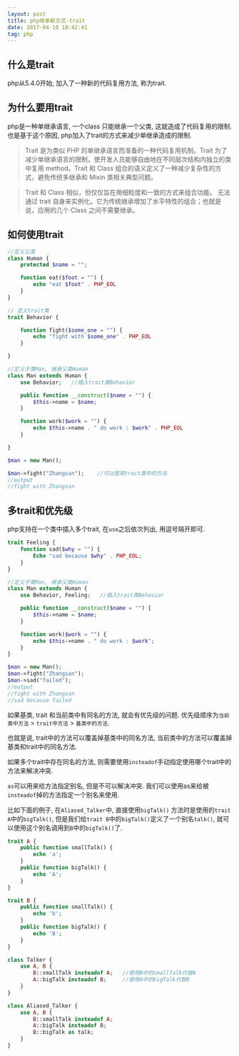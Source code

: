 ```yaml
---
layout: post
title: php继承新方式-trait
date: 2017-04-10 18:42:41
tag: php
---
```


## 什么是trait

php从5.4.0开始, 加入了一种新的代码复用方法, 称为trait.

## 为什么要用trait

php是一种单继承语言, 一个class 只能继承一个父类, 这就造成了代码复用的限制. 也是基于这个原因, php加入了trait的方式来减少单继承造成的限制.
> Trait 是为类似 PHP 的单继承语言而准备的一种代码复用机制。Trait 为了减少单继承语言的限制，使开发人员能够自由地在不同层次结构内独立的类中复用 method。Trait 和 Class 组合的语义定义了一种减少复杂性的方式，避免传统多继承和 Mixin 类相关典型问题。

> Trait 和 Class 相似，但仅仅旨在用细粒度和一致的方式来组合功能。 无法通过 trait 自身来实例化。它为传统继承增加了水平特性的组合；也就是说，应用的几个 Class 之间不需要继承。

## 如何使用trait

```php
//定义父类
class Human {
    protected $name = "";

    function eat($foot = "") {
        echo "eat $foot" . PHP_EOL
    }
}

// 定义trait类
trait Behavior {

    function fight($some_one = "") {
        echo "fight with $some_one" . PHP_EOL
    }

}

//定义子类Man, 继承父类Human
class Man extends Human {
    use Behavior;   //插入trait类Behavior

    public function __construct($name = "") {
        $this->name = $name;
    }

    function work($work = "") {
        echo $this->name . " do work : $work" . PHP_EOL
    }

}

$man = new Man();

$man->fight("Zhangsan");    //可以使用trait类中的方法
//output
//fight with Zhangsan
```

## 多trait和优先级

php支持在一个类中插入多个trait, 在`use`之后依次列出, 用逗号隔开即可.

```php
trait Feeling {
    function sad($why = "") {
        Echo "sad because $why" . PHP_EOL;
    }
}

//定义子类Man, 继承父类Human
class Man extends Human {
    use Behavior, Feeling;   //插入trait类Behavior

    public function __construct($name = "") {
        $this->name = $name;
    }

    function work($work = "") {
        echo $this->name . " do work : $work";
    }
}

$man = new Man();
$man->fight("Zhangsan");
$man->sad("failed");
//output
//fight with Zhangsan
//sad because failed
```

如果基类, trait 和当前类中有同名的方法, 就会有优先级的问题. 优先级顺序为`当前类中方法` > `trait中方法` > `基类中的方法`. 

也就是说, trait中的方法可以覆盖掉基类中的同名方法, 当前类中的方法可以覆盖掉基类和trait中的同名方法.

如果多个trait中存在同名的方法, 则需要使用`insteadof`手动指定使用哪个trait中的方法来解决冲突.
 
 `as`可以用来给方法指定别名, 但是不可以解决冲突. 我们可以使用as来给被`insteadof`掉的方法指定一个别名来使用.

 比如下面的例子, 在`Aliased_Talker`中, 直接使用`bigTalk()` 方法时是使用的`trait A`中的`bigTalk()`, 但是我们给`trait B`中的`bigTalk()`定义了一个别名`talk()`, 就可以使用这个别名调用到`B`中的`bigTalk()`了.
```php
trait A {
    public function smallTalk() {
        echo 'a';
    }
    public function bigTalk() {
        echo 'A';
    }
}

trait B {
    public function smallTalk() {
        echo 'b';
    }
    public function bigTalk() {
        echo 'B';
    }
}

class Talker {
    use A, B {
        B::smallTalk insteadof A;   //使用B中的smallTalk代替A
        A::bigTalk insteadof B;     //使用A中的bigTalk代替B
    }
}

class Aliased_Talker {
    use A, B {
        B::smallTalk insteadof A;
        A::bigTalk insteadof B;
        B::bigTalk as talk;
    }
}
```
